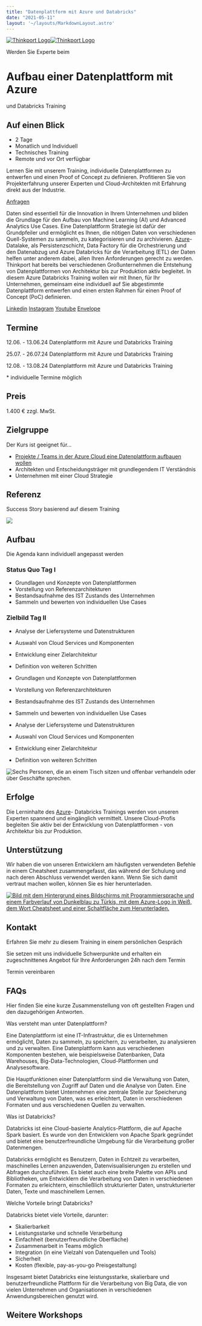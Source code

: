 ```yaml
---
title: "Datenplattform mit Azure und Databricks"
date: "2021-05-11"
layout: '~/layouts/MarkdownLayout.astro'
---
```


 [![Thinkport Logo](images/Logo_horizontral_new-q79kisryfbimg521qvcamhuu9zgajwl52ie1tm6q0s.png "Logo Bright Colours")](https://thinkport.digital)[![Thinkport Logo](images/Logo_horizontral_new-q79kisryfbimg521qvcamhuu9zgajwl52ie1tm6q0s.png "Logo Bright Colours")](https://thinkport.digital)

Werden Sie Experte beim

# Aufbau einer Datenplattform mit Azure  

und Databricks Training

## Auf einen Blick

* 2 Tage
* Monatlich und Individuell
* Technisches Training
* Remote und vor Ort verfügbar

Lernen Sie mit unserem Training, individuelle Datenplattformen zu entwerfen und einen Proof of Concept zu definieren. Profitieren Sie von Projekterfahrung unserer Experten und Cloud-Architekten mit Erfahrung direkt aus der Industrie.

[Anfragen](#sec1)

Daten sind essentiell für die Innovation in Ihrem Unternehmen und bilden die Grundlage für den Aufbau von Machine Learning (AI) und Advanced Analytics Use Cases. Eine Datenplattform Strategie ist dafür der Grundpfeiler und ermöglicht es Ihnen, die nötigen Daten von verschiedenen Quell-Systemen zu sammeln, zu kategorisieren und zu archivieren. [Azure](https://thinkport.digital/was-ist-azure/)\- Datalake, als Persistenzschicht, Data Factory für die Orchestrierung und den Datenabzug und Azure Databricks für die Verarbeitung (ETL) der Daten helfen unter anderem dabei, allen Ihren Anforderungen gerecht zu werden.  
Thinkport hat bereits bei verschiedenen Großunternehmen die Entstehung von Datenplattformen von Architektur bis zur Produktion aktiv begleitet. In diesem Azure Databricks Training wollen wir mit Ihnen, für Ihr Unternehmen, gemeinsam eine individuell auf Sie abgestimmte Datenplattform entwerfen und einen ersten Rahmen für einen Proof of Concept (PoC) definieren.

[](#linksection)[Linkedin](https://www.linkedin.com/company/11759873) [Instagram](https://www.instagram.com/thinkport/) [Youtube](https://www.youtube.com/channel/UCnke3WYRT6bxuMK2t4jw2qQ) [Envelope](mailto:tdrechsel@thinkport.digital)

## Termine

12.06. - 13.06.24 Datenplattform mit Azure und Databricks Training

25.07. - 26.07.24 Datenplattform mit Azure und Databricks Training

12.08. - 13.08.24 Datenplattform mit Azure und Databricks Training

\* individuelle Termine möglich

## Preis

1.400 € zzgl. MwSt.

## Zielgruppe

Der Kurs ist geeignet für...

* [Projekte / Teams in der Azure Cloud eine Datenplattform aufbauen wollen](https://thinkport.digital/was-ist-azure/)
* Architekten und Entscheidungsträger mit grundlegendem IT Verständnis
* Unternehmen mit einer Cloud Strategie

## Referenz

Success Story basierend auf diesem Training

[![](images/LSGgroup_Logo_color_web_RGB-e1620756829749-1024x298.png)](https://thinkport.digital/azure-data-analytics-infrastruktur-fur-lsg/)

## Aufbau

Die Agenda kann individuell angepasst werden

### Status Quo Tag I

* Grundlagen und Konzepte von Datenplattformen
* Vorstellung von Referenzarchitekturen
* Bestandsaufnahme des IST Zustands des Unternehmen
* Sammeln und bewerten von individuellen Use Cases

### Zielbild Tag II

* Analyse der Liefersysteme und Datenstrukturen
* Auswahl von Cloud Services und Komponenten
* Entwicklung einer Zielarchitektur
* Definition von weiteren Schritten

* Grundlagen und Konzepte von Datenplattformen
* Vorstellung von Referenzarchitekturen
* Bestandsaufnahme des IST Zustands des Unternehmen
* Sammeln und bewerten von individuellen Use Cases

* Analyse der Liefersysteme und Datenstrukturen
* Auswahl von Cloud Services und Komponenten
* Entwicklung einer Zielarchitektur
* Definition von weiteren Schritten

![Sechs Personen, die an einem Tisch sitzen und offenbar verhandeln oder über Geschäfte sprechen.](images/DSC01530-1024x683.jpg)

## Erfolge

Die Lerninhalte des [Azure](https://thinkport.digital/was-ist-azure/)\- Databricks Trainings werden von unseren Experten spannend und eingänglich vermittelt. Unsere Cloud-Profis begleiten Sie aktiv bei der Entwicklung von Datenplattformen - 
von Architektur bis zur Produktion.

## Unterstützung

Wir haben die von unseren Entwicklern am häufigsten verwendeten Befehle in einem Cheatsheet zusammengefasst, das während der Schulung und nach deren Abschluss verwendet werden kann. Wenn Sie sich damit vertraut machen wollen, können Sie es hier herunterladen.

[![Bild mit dem Hintergrund eines Bildschirms mit Programmiersprache und einem Farbverlauf von Dunkelblau zu Türkis, mit dem Azure-Logo in Weiß, dem Wort Cheatsheet und einer Schaltfläche zum Herunterladen.](images/Azure-3-1024x683.webp)](https://thinkport.digital/wp-content/uploads/2023/11/Azure_Cheatsheet.pdf)

## Kontakt

Erfahren Sie mehr zu diesem Training in einem persönlichen Gespräch

Sie setzen mit uns individuelle Schwerpunkte und erhalten ein zugeschnittenes Angebot für Ihre Anforderungen 24h nach dem Termin

 Termin vereinbaren

## FAQs

Hier finden Sie eine kurze Zusammenstellung von oft gestellten Fragen und den dazugehörigen Antworten.

Was versteht man unter Datenplattform?

Eine Datenplattform ist eine IT-Infrastruktur, die es Unternehmen ermöglicht, Daten zu sammeln, zu speichern, zu verarbeiten, zu analysieren und zu verwalten. Eine Datenplattform kann aus verschiedenen Komponenten bestehen, wie beispielsweise Datenbanken, Data Warehouses, Big-Data-Technologien, Cloud-Plattformen und Analysesoftware.

Die Hauptfunktionen einer Datenplattform sind die Verwaltung von Daten, die Bereitstellung von Zugriff auf Daten und die Analyse von Daten. Eine Datenplattform bietet Unternehmen eine zentrale Stelle zur Speicherung und Verwaltung von Daten, was es erleichtert, Daten in verschiedenen Formaten und aus verschiedenen Quellen zu verwalten.

Was ist Databricks?

Databricks ist eine Cloud-basierte Analytics-Plattform, die auf Apache Spark basiert. Es wurde von den Entwicklern von Apache Spark gegründet und bietet eine benutzerfreundliche Umgebung für die Verarbeitung großer Datenmengen.

Databricks ermöglicht es Benutzern, Daten in Echtzeit zu verarbeiten, maschinelles Lernen anzuwenden, Datenvisualisierungen zu erstellen und Abfragen durchzuführen. Es bietet auch eine breite Palette von APIs und Bibliotheken, um Entwicklern die Verarbeitung von Daten in verschiedenen Formaten zu erleichtern, einschließlich strukturierter Daten, unstrukturierter Daten, Texte und maschinellem Lernen.

Welche Vorteile bringt Databricks?

Databricks bietet viele Vorteile, darunter:

* Skalierbarkeit
* Leistungsstarke und schnelle Verarbeitung
* Einfachheit (benutzerfreundliche Oberfläche)
* Zusammenarbeit in Teams möglich
* Integration (in eine Vielzahl von Datenquellen und Tools)
* Sicherheit
* Kosten (flexible, pay-as-you-go Preisgestaltung)

Insgesamt bietet Databricks eine leistungsstarke, skalierbare und benutzerfreundliche Plattform für die Verarbeitung von Big Data, die von vielen Unternehmen und Organisationen in verschiedenen Anwendungsbereichen genutzt wird.

## Weitere Workshops
